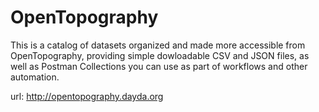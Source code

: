 # OpenTopography

This is a catalog of datasets organized and made more accessible from OpenTopography, providing simple dowloadable CSV and JSON files, as well as Postman Collections you can use as part of workflows and other automation.

url: http://opentopography.dayda.org

